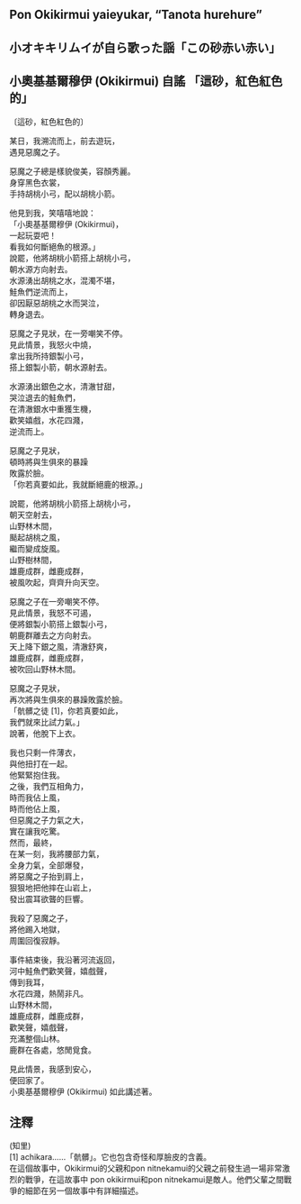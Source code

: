 ## Pon Okikirmui yaieyukar, “Tanota hurehure”   
## 小オキキリムイが自ら歌った謡「この砂赤い赤い」  
## 小奧基基爾穆伊 (Okikirmui) 自謠 「這砂，紅色紅色的」  
  
〔這砂，紅色紅色的〕  
  
某日，我溯流而上，前去遊玩，  
遇見惡魔之子。  
  
惡魔之子總是樣貌俊美，容顏秀麗。  
身穿黑色衣裳，  
手持胡桃小弓，配以胡桃小箭。  
  
他見到我，笑嘻嘻地說：  
「小奧基基爾穆伊 (Okikirmui)，  
一起玩耍吧！  
看我如何斷絕魚的根源。」  
說罷，他將胡桃小箭搭上胡桃小弓，  
朝水源方向射去。  
水源湧出胡桃之水，混濁不堪，  
鮭魚們逆流而上，  
卻因厭惡胡桃之水而哭泣，  
轉身退去。  
  
惡魔之子見狀，在一旁嘲笑不停。  
見此情景，我怒火中燒，  
拿出我所持銀製小弓，  
搭上銀製小箭，朝水源射去。  
  
水源湧出銀色之水，清澈甘甜，  
哭泣退去的鮭魚們，  
在清澈銀水中重獲生機，  
歡笑嬉戲，水花四濺，  
逆流而上。  
  
惡魔之子見狀，  
頓時將與生俱來的暴躁  
敗露於臉。  
「你若真要如此，我就斷絕鹿的根源。」  

說罷，他將胡桃小箭搭上胡桃小弓，  
朝天空射去，  
山野林木間，  
颳起胡桃之風，  
繼而變成旋風。  
山野樹林間，  
雄鹿成群，雌鹿成群，  
被風吹起，齊齊升向天空。  
  
惡魔之子在一旁嘲笑不停。  
見此情景，我怒不可遏，  
便將銀製小箭搭上銀製小弓，  
朝鹿群離去之方向射去。  
天上降下銀之風，清澈舒爽，  
雄鹿成群，雌鹿成群，  
被吹回山野林木間。  
  
惡魔之子見狀，  
再次將與生俱來的暴躁敗露於臉。  
「骯髒之徒 [1]，你若真要如此，  
我們就來比試力氣。」  
說著，他脫下上衣。  
  
我也只剩一件薄衣，  
與他扭打在一起。  
  他緊緊抱住我。  
之後，我們互相角力，  
時而我佔上風，  
時而他佔上風，  
但惡魔之子力氣之大，  
實在讓我吃驚。  
然而，最終，  
在某一刻，我將腰部力氣，  
全身力氣，全部爆發，  
將惡魔之子抬到肩上，  
狠狠地把他摔在山岩上，  
發出震耳欲聾的巨響。  
  
我殺了惡魔之子，  
將他踢入地獄，  
周圍回復寂靜。  
  
事件結束後，我沿著河流返回，  
河中鮭魚們歡笑聲，嬉戲聲，  
傳到我耳，  
水花四濺，熱鬧非凡。  
山野林木間，  
雄鹿成群，雌鹿成群，  
歡笑聲，嬉戲聲，  
充滿整個山林。  
鹿群在各處，悠閒覓食。  

見此情景，我感到安心，  
便回家了。  
小奧基基爾穆伊 (Okikirmui) 如此講述著。  
  
## 注釋  
(知里)     
[1] achikara......「骯髒」。它也包含奇怪和厚臉皮的含義。    
在這個故事中，Okikirmui的父親和pon nitnekamui的父親之前發生過一場非常激烈的戰爭，在這故事中 pon okikirmui和pon nitnekamui是敵人。他們父輩之間戰爭的細節在另一個故事中有詳細描述。  
  
  
  

